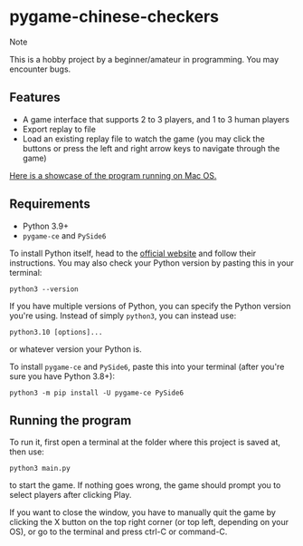 # pygame-chinese-checkers

> [!NOTE]
> This is a hobby project by a beginner/amateur in programming. You may encounter bugs.

## Features
- A game interface that supports 2 to 3 players, and 1 to 3 human players
- Export replay to file
- Load an existing replay file to watch the game (you may click the buttons or press the left and right arrow keys to navigate through the game)

[Here is a showcase of the program running on Mac OS.](https://youtu.be/zsmd8o0BoDw)

## Requirements
- Python 3.9+
- `pygame-ce` and `PySide6`

To install Python itself, head to the [official website](https://www.python.org/) and follow their instructions.
You may also check your Python version by pasting this in your terminal:
```
python3 --version
```
If you have multiple versions of Python, you can specify the Python version you're using. Instead of simply `python3`, you can instead use:
```
python3.10 [options]...
```
or whatever version your Python is.

To install `pygame-ce` and `PySide6`, paste this into your terminal (after you're sure you have Python 3.8+):
```
python3 -m pip install -U pygame-ce PySide6
```

## Running the program
To run it, first open a terminal at the folder where this project is saved at, then use:
```
python3 main.py
```
to start the game. If nothing goes wrong, the game should prompt you to select players after clicking Play.

If you want to close the window, you have to manually quit the game by clicking the X button on the top right corner (or top left, depending on your OS), or go to the terminal and press ctrl-C or command-C.
